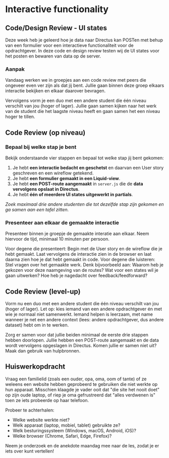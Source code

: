 # Interactive functionality

## Code/Design Review - UI states

Deze week heb je geleerd hoe je data naar Directus kan POSTen met behup van een formulier voor een interactieve functionaliteit voor de opdrachtgever. In deze code en design review testen wij de UI states voor het posten en bewaren van data op de server. 

### Aanpak

Vandaag werken we in groepjes aan een code review met peers die ongeveer even ver zijn als dat jij bent. Jullie gaan binnen deze groep elkaars interactie bekijken en elkaar daarover bevragen. 

Vervolgens vorm je een duo met een andere student die één niveau verschilt van jou (hoger of lager). Jullie gaan samen kijken naar het werk van de student die het laagste niveau heeft en gaan samen het een niveau hoger te tillen. 

## Code Review (op niveau)  

### Bepaal bij welke stap je bent  

Bekijk onderstaande vier stappen en bepaal tot welke stap jij bent gekomen:  

1. Je hebt **een interactie bedacht en geschetst** en daarvan een User story geschreven en een wireflow getekend.  
2. Je hebt **een formulier gemaakt in een Liquid-view**.  
3. Je hebt **een POST-route aangemaakt** in `server.js` die de **data vervolgens opslaat in Directus**.  
4. Je hebt **één of meerdere UI states uitgewerkt in partials**.  

_Zoek maximaal drie andere studenten die tot dezelfde stap zijn gekomen en ga samen aan een tafel zitten._

### Presenteer aan elkaar de gemaakte interactie

Presenteer binnen je groepje de gemaakte interatie aan elkaar. Neem hiervoor de tijd, minimaal 10 minuten per persoon.  

Voor degene die presenteert: Begin met de User story en de wireflow die je hebt gemaakt. Laat vervolgens de interactie zien in de browser en laat daarna zien hoe je dat hebt gemaakt in code.
Voor degene die luisteren: Stel vragen over het gemaakte werk. Denk bijvoorbeeld aan: Waarom heb je gekozen voor deze naamgeving van de routes? Wat voor een states wil je gaan uitwerken? Hoe heb je nagedacht over feedback/feedforward?


## Code Review (level-up)

Vorm nu een duo met een andere student die één niveau verschilt van jou (hoger of lager). Let op: kies iemand van een andere opdrachtgever én met wie je normaal niet samenwerkt. Iemand helpen is leerzaam, met name wanneer je net een andere context (lees: andere opdrachtgever, dus andere dataset) hebt om in te werken. 

Zorg er samen voor dat jullie beiden minimaal de eerste drie stappen hebben doorlopen. Jullie hebben een POST-route aangemaakt en de data wordt vervolgens opgeslagen in Directus. Komen jullie er samen niet uit? Maak dan gebruik van hulpbronnen. 

## Huiswerkopdracht 

Vraag een familielid (zoals een ouder, opa, oma, oom of tante) of ze weleens een website hebben geprobeerd te gebruiken die niet werkte op hun apparaat. Misschien klaagde je vader ooit dat "die site het nooit doet" op zijn oude laptop, of riep je oma gefrustreerd dat "alles verdwenen is" toen ze iets probeerde op haar telefoon.

Probeer te achterhalen:
- Welke website werkte niet?
- Welk apparaat (laptop, mobiel, tablet) gebruikte ze?
- Welk besturingssysteem (Windows, macOS, Android, iOS)?
- Welke browser (Chrome, Safari, Edge, Firefox)?

Neem je onderzoek en de anekdote maandag mee naar de les, zodat je er iets over kunt vertellen!

 
